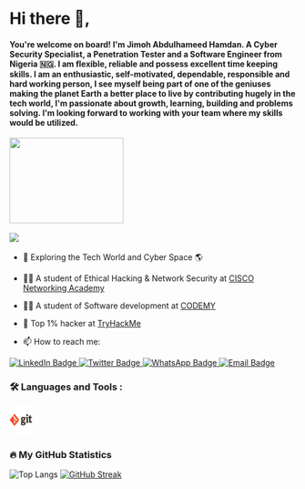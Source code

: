 # Hi there :wave:, 
<!-- <div id="header" align="center">

  <img src="https://media.giphy.com/media/M9gbBd9nbDrOTu1Mqx/giphy.gif" width="100"/>
</div> -->

#### You're welcome on board! I'm Jimoh Abdulhameed Hamdan. A Cyber Security Specialist, a Penetration Tester and a Software Engineer from Nigeria :nigeria:. I am flexible, reliable and possess excellent time keeping skills. I am an enthusiastic, self-motivated, dependable, responsible and hard working person, I see myself being part of one of the geniuses making the planet Earth a better place to live by contributing hugely in the tech world, I'm passionate about growth, learning, building and problems solving. I'm looking forward to working with your team where my skills would be utilized.
 
 <img src="https://media.giphy.com/media/v1.Y2lkPTc5MGI3NjExNGM1NWYzODBiODA1NGE0NGQzMTA1NjQ3NzUwYzJiY2IzOTU2OWQ4NyZjdD1n/3o6ZsXhBzpoRApBkPK/giphy.gif" width="200" height="150">
 

![](https://komarev.com/ghpvc/?username=Amasscyberworld&color=blue)

- :seedling: Exploring the Tech World and Cyber Space :earth_americas:
- :student: A student of Ethical Hacking & Network Security at  <a href="https://www.netacad.com" target='_blank' width="50" alt="CISCO">CISCO Networking Academy</a>
- :student: A student of Software development at  <a href="https://www.codemy.com" target='_blank' width="50" alt="CODEMY">CODEMY</a>
- :1st_place_medal: Top 1% hacker at <a href="https://tryhackme.com/p/Amass" width="90" target="_blank" alt="TryHackMe Badge">TryHackMe</a>


 
- :mailbox: How to reach me:
 <div id="badges">
  <a href="https://ng.linkedin.com/in/Abdulhameed Jimoh">
    <img src="https://img.shields.io/badge/LinkedIn-blue?style=for-the-badge&logo=linkedin&logoColor=white" alt="LinkedIn Badge"/>
</a>
  <a href="https://twitter.com/amasscyberworld">
    <img src="https://img.shields.io/badge/Twitter-blue?style=for-the-badge&logo=twitter&logoColor=white" alt="Twitter Badge"/>
  </a>
  <a href="https://wa.me/2348149639347">
    <img src="https://img.shields.io/badge/WhatsApp-green?style=for-the-badge&logo=whatsapp&logoColor=white" alt="WhatsApp Badge"/>
  </a>
  <a href="mailto: amasscyberworld@gmail.com">
    <img src="https://img.shields.io/badge/GMail-blue?style=for-the-badge&logo=gmail&logoColor=white" alt="Email Badge"/>
  </a>
</div>


### :hammer_and_wrench: Languages and Tools :
<div>
<!--<a href="https://www.w3schools.com/c/c_intro.php" target="_blank"> <img src="https://github.com/devicons/devicon/blob/master/icons/c/c-original.svg" title="C" alt="C" width="40" height="40"/> </a>

  <a href="https://https://www.linux.org/" target="_blank"> <img src="https://github.com/devicons/devicon/blob/master/icons/linux/linux-original.svg" title="Linux" alt="Linux" width="40" height="40"/> </a>
  <a href="https://www.w3schools.com/css/" target="_blank"> <img src="https://github.com/devicons/devicon/blob/master/icons/css3/css3-plain-wordmark.svg"  title="CSS3" alt="CSS" width="40" height="40"/> </a>
  <a href="https://www.w3schools.com/html/" target="_blank"> <img src="https://github.com/devicons/devicon/blob/master/icons/html5/html5-original.svg" title="HTML5" alt="HTML" width="40" height="40"/> </a>
  <a href="https://www.w3schools.com/js/" target="_blank"> <img src="https://github.com/devicons/devicon/blob/master/icons/javascript/javascript-original.svg" title="JavaScript" alt="JavaScript" width="40" height="40"/> </a>
   <a href="https://www.python.org/" target="_blank"> <img src="https://github.com/devicons/devicon/blob/master/icons/python/python-original-wordmark.svg" title="Python" alt="Python" width="40" height="40"/> </a>

  <!-- <a href="https://reactjs.org/" target="_blank"> <img src="https://raw.githubusercontent.com/devicons/devicon/master/icons/react/react-original-wordmark.svg" alt="react" width="40" height="40"/> </a>
  <a href="https://www.mysql.com/" target="_blank"> <img src="https://github.com/devicons/devicon/blob/master/icons/mysql/mysql-original-wordmark.svg" title="MySQL" alt="MySQL" width="40" height="40"/> </a>
  <a href="https://nodejs.org/en/" target="_blank"> <img src="https://github.com/devicons/devicon/blob/master/icons/nodejs/nodejs-original-wordmark.svg" title="NodeJS" alt="NodeJS" width="40" height="40"/> </a> -->

  <a href="https://git-scm.com/" target="_blank"> <img src="https://github.com/devicons/devicon/blob/master/icons/git/git-original-wordmark.svg" title="Git" alt="Git" width="40" height="50"/> </a>
</div>

### :fire: My GitHub Statistics 
![Top Langs](https://github-readme-stats.vercel.app/api/top-langs/?username=Amasscyberworld&layout=compact&theme=vision-friendly-dark&align="left")
[![GitHub Streak](https://github-readme-streak-stats.herokuapp.com?user=Amasscyberworld&theme=vision-friendly-dark)](https://git.io/streak-stats)
<p>&nbsp;<img-align="center" src="https://github-readme-stats.vercel.app/api?username=Amasscyberworld&theme=vision-friendly-dark&show_icons=true&locale=en" alt="Amasscyberworld" /></p>
<!--## Buy me a coffee
<a href="https://flutterwave.com/pay/cpwse7rviim1" target="_blank"><img src="https://cdn.buymeacoffee.com/buttons/default-orange.png" alt="Buy Me A Coffee" style="height: 20px !important;width: 120px !important;" ></a>